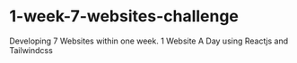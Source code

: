 # 1-week-7-websites-challenge
Developing 7 Websites within one week. 1 Website A Day using Reactjs and Tailwindcss
